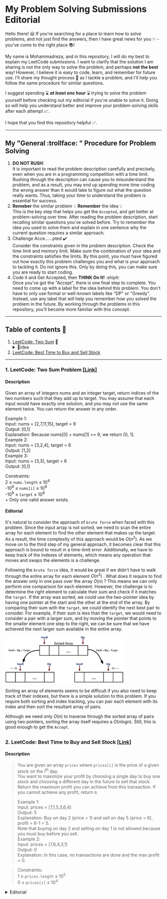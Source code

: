 # My Problem Solving Submissions Editorial #
Hello there! :smiley: If you're searching for a place to learn how to solve problems, and not just find the answers, then I have great news for you :sparkles: - you've come to the right place :books:! 

My name is Mohammadreza, and in this repository, I will do my best to explain my LeetCode submissions. I want to clarify that the solution I am sharing is not the only way to solve the problem, and perhaps **not the best** way! However, I believe it is easy to code, learn, and remember for future use. I'll share my thought process :thought_balloon: as I tackle a problem, and I'll help you follow the same procedure for similar questions. 

I suggest spending :hourglass: ***at least one hour*** :hourglass: trying to solve the problem yourself before checking out my editorial if you're unable to solve it. Doing so will help you understand better and improve your problem-solving skills after each attempt :chart_with_upwards_trend:. 

I hope that you find this repository helpful :white_check_mark:.

***

## My "General :trollface: " Procedure for Problem Solving ##
1. **DO NOT RUSH**:grey_exclamation: <br> It is important to read the problem description carefully and precisely, even when you are in a programming competition with a time limit. Rushing through the description can cause you to misunderstand the problem, and as a result, you may end up spending more time coding the wrong answer than it would take to figure out what the question really wants. Thus, taking your time to understand the problem is essential for success.
2. **Remeber** the similar problem 💡 **Remember** the idea 💡 <br> This is the key step that helps you get the `Accepted`, and get better at problem-solving over time. After reading the problem description, start recalling similar questions you've solved before. Try to remember the idea you used to solve them and explain in one sentence why the current question requires a similar approach.
3. Challenge Acce......pted :heavy_check_mark: <br> Consider the constraints given in the problem description. Check the time limit and memory limit. Make sure the combination of your idea and the constraints satisfies the limits. By this point, you must have figured out how exactly this problem challenges you and what is your approach to tackling it. Do not ignore this. Only by doing this, you can make sure you are ready to start coding.
4. Code it and Get Accepted, then **THINK On It!** :shipit: <br> Once you've got the "Accept", there is one final step to complete. You need to come up with a label for the idea behind this problem. You don't have to only use formal or well-known labels like "DP" or "Greedy". Instead, use any label that will help you remember how you solved the problem in the future. By working through the problems in this repository, you'll become more familiar with this concept.
***


## Table of contents :page_facing_up:
1. [LeetCode: Two Sum](#twosum) :small_blue_diamond: <details> <summary>:dart:idea</summary>  Two Pointers, Sort </details>
2. [LeetCode: Best Time to Buy and Sell Stock](#besttimetobuyandsellstock)

***

### 1. LeetCode: Two Sum Problem [[Link]](https://leetcode.com/problems/two-sum/ "LeetCode Submission Link") <a name="twosum"></a>

#### Description

Given an array of integers nums and an integer target, return indices of the two numbers such that they add up to target.
You may assume that each input would have exactly one solution, and you may not use the same element twice.
You can return the answer in any order.

Example 1: <br> Input: nums = [2,7,11,15], target = 9 <br> Output: [0,1] <br> Explanation: Because nums[0] + nums[1] == 9, we return [0, 1]. <br> Example 2: <br> Input: nums = [3,2,4], target = 6 <br> Output: [1,2] <br> Example 3: <br> Input: nums = [3,3], target = 6 <br> Output: [0,1]

Constraints: <br> 2 $\le$ `nums.length` $\le$ 10<sup>4</sup> <br> -10<sup>9</sup> $\le$ `nums[i]` $\le$ 10<sup>9</sup> <br> -10<sup>9</sup> $\le$ `target` $\le$ 10<sup>9</sup> <br> + Only one valid answer exists.
####

#### Editorial

It's natural to consider the approach of `brute force` when faced with this problem. Since the input array is not sorted, we need to scan the entire array for each element to find the other element that makes up the target. As a result, the time complexity of this approach would be $O(n^2)$. As we move on to the third step of my general approach, it becomes clear that this approach is bound to result in a time-limit error. Additionally, we have to keep track of the indexes of elements, which means any operation that moves and swaps the elements is a challenge.

Following the `brute force` idea, it would be great if we didn't have to walk through the entire array for each element  $O(n^2)$ . What does it require to find the answer only in one pass over the array $O(n)$ ? This means we can only perform one comparison for each element. However, the challenge is to determine the right element to calculate their sum and check if it matches the `target`. If the array was sorted, we could use the two-pointer idea by having one pointer at the start and the other at the end of the array. By comparing their sum with the `target`, we could identify the next best pair to consider. For example, if their sum is less than the `target`, we would need to consider a pair with a larger sum, and by moving the pointer that points to the smaller element one step to the right, we can be sure that we have achieved the next larger sum available in the entire array.

<p style="text_align:center"><img src="./Figures/FIGURE1.png" alt="Two-Pointer Figure" style="height: 150px; width:380px;"/></p>

Sorting an array of elements seems to be difficult if you also need to keep track of their indexes, but there is a simple solution to this problem. If you require both sorting and index tracking, you can pair each element with its index and then sort the resultant array of pairs. 

Although we need only $O(n)$ to traverse through the sorted array of pairs using two pointers, sorting the array itself requires a $O(n log n)$. Still, this is good enough to get the `Accept`.

##

### 2. LeetCode: Best Time to Buy and Sell Stock [[Link]](https://leetcode.com/problems/two-sum/](https://leetcode.com/problems/best-time-to-buy-and-sell-stock/) "LeetCode Submission Link") <a name="besttimetobuyandsellstock"></a>

#### Description

> You are given an array `prices` where `prices[i]` is the price of a given stock on the i<sup>th</sup> day.
<br> You want to maximize your profit by choosing a single day to buy one stock and choosing a different day in the future to sell that stock. <br> Return the maximum profit you can achieve from this transaction. If you cannot achieve any profit, return `0`.

> Example 1: <br> Input: prices = [7,1,5,3,6,4] <br> Output: 5 <br> Explanation: Buy on day 2 (price = 1) and sell on day 5 (price = 6), profit = 6-1 = 5. <br> Note that buying on day 2 and selling on day 1 is not allowed because you must buy before you sell. <br> Example 2: <br> Input: prices = [7,6,4,3,1] <br> Output: 0 <br> Explanation: In this case, no transactions are done and the max profit = 0.
 
> Constraints: <br> 1 $\le$ `prices.length` $\le$ 10<sup>5</sup> <br> 0 $\le$ `prices[i]` $\le$ 10<sup>4</sup> <br>

<details>
<summary>Editorial</summary>
<br>
This is how you dropdown.
</details>

##
